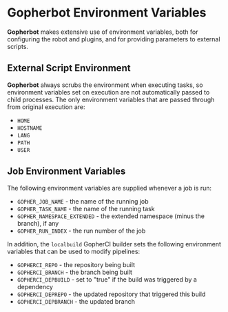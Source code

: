# Gopherbot Environment Variables

**Gopherbot** makes extensive use of environment variables, both for configuring the robot and plugins, and for providing parameters to external scripts.

## External Script Environment
**Gopherbot** always scrubs the environment when executing tasks, so environment variables set on execution are not automatically passed to child processes. The only environment variables that are passed through from original execution are:
* `HOME`
* `HOSTNAME`
* `LANG`
* `PATH`
* `USER`

## Job Environment Variables

The following environment variables are supplied whenever a job is run:
* `GOPHER_JOB_NAME` - the name of the running job
* `GOPHER_TASK_NAME` - the name of the running task
* `GOPHER_NAMESPACE_EXTENDED` - the extended namespace (minus the branch), if any
* `GOPHER_RUN_INDEX` - the run number of the job

In addition, the `localbuild` GopherCI builder sets the following environment variables that can be used to modify pipelines:
* `GOPHERCI_REPO` - the repository being built
* `GOPHERCI_BRANCH` - the branch being built
* `GOPHERCI_DEPBUILD` - set to "true" if the build was triggered by a dependency
* `GOPHERCI_DEPREPO` - the updated repository that triggered this build
* `GOPHERCI_DEPBRANCH` - the updated branch
